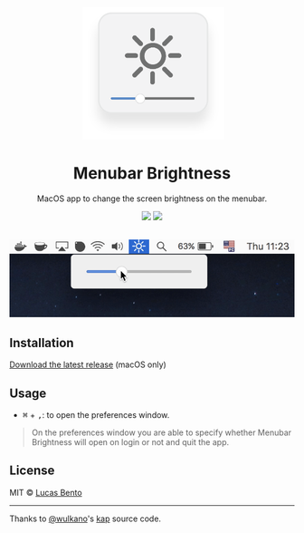 <p align="center">
  <img alt="Menubar Brightness" title="Menubar Brightness" src="./media/logo.png" width="250" />
</p>

<h1 align="center">Menubar Brightness</h1>

<p align="center">
  MacOS app to change the screen brightness on the menubar.
</p>

<p align="center">
 <a href="https://github.com/airbnb/javascript"><img src="https://img.shields.io/badge/code%20style-airbnb-blue.svg"></a>
 <a href="https://github.com/lucasbento/menubar-brightness/issues"><img src="https://img.shields.io/badge/contributions-welcome-brightgreen.svg?style=flat"></a>
</p>


<p align="center">
  <img alt="Menubar Brightness" title="Menubar Brightness" src="./media/usage.gif" />
</p>

## Installation

[Download the latest release][latest-release] (macOS only)

## Usage

- <kbd>⌘</kbd> + <kbd>,</kbd>: to open the preferences window.
> On the preferences window you are able to specify whether Menubar Brightness will open on login or not and quit the app.

## License

MIT © [Lucas Bento][github-profile]

---

Thanks to [@wulkano][wulkano]'s [kap] source code.

[latest-release]: https://github.com/lucasbento/menubar-brightness/releases/latest
[github-profile]: https://github.com/lucasbento
[wulkano]: https://github.com/wulkano
[kap]: https://github.com/wulkano/kap
